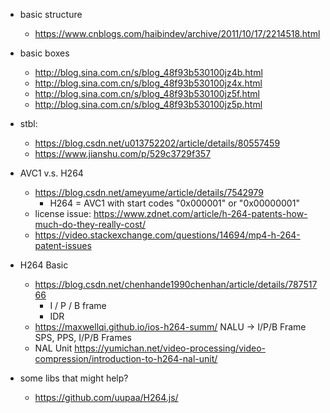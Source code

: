  * basic structure
   - https://www.cnblogs.com/haibindev/archive/2011/10/17/2214518.html
 * basic boxes
   - http://blog.sina.com.cn/s/blog_48f93b530100jz4b.html
   - http://blog.sina.com.cn/s/blog_48f93b530100jz4x.html
   - http://blog.sina.com.cn/s/blog_48f93b530100jz5f.html
   - http://blog.sina.com.cn/s/blog_48f93b530100jz5p.html
 * stbl: 
   - https://blog.csdn.net/u013752202/article/details/80557459
   - https://www.jianshu.com/p/529c3729f357

 * AVC1 v.s. H264
   - https://blog.csdn.net/ameyume/article/details/7542979
     - H264 = AVC1 with start codes "0x000001" or "0x00000001"
   - license issue: https://www.zdnet.com/article/h-264-patents-how-much-do-they-really-cost/
   - https://video.stackexchange.com/questions/14694/mp4-h-264-patent-issues
 
 * H264 Basic
   - https://blog.csdn.net/chenhande1990chenhan/article/details/78751766
     - I / P / B frame
     - IDR 
   - https://maxwellqi.github.io/ios-h264-summ/
     NALU -> I/P/B Frame
     SPS, PPS, I/P/B Frames
   - NAL Unit
     https://yumichan.net/video-processing/video-compression/introduction-to-h264-nal-unit/
 * some libs that might help? 
   - https://github.com/uupaa/H264.js/

